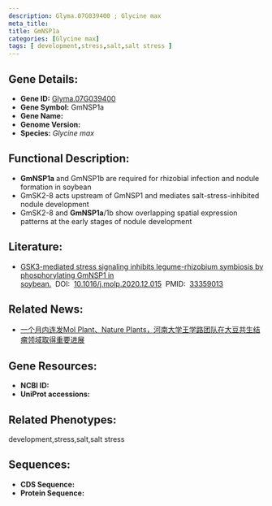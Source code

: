 ```yaml
---
description: Glyma.07G039400 ; Glycine max
meta_title:
title: GmNSP1a
categories: [Glycine max]
tags: [ development,stress,salt,salt stress ]
---
```


## Gene Details:
- **Gene ID:**	[Glyma.07G039400]()
- **Gene Symbol:** GmNSP1a
- **Gene Name:** 
- **Genome Version:** []()
- **Species:** *Glycine max*

## Functional Description:
   - **GmNSP1a** and GmNSP1b are required for rhizobial infection and nodule formation in soybean
   - GmSK2-8 acts upstream of GmNSP1 and mediates salt-stress-inhibited nodule development
   - GmSK2-8 and **GmNSP1a**/1b show overlapping spatial expression patterns at the early stages of nodule development

## Literature:
   - [GSK3-mediated stress signaling inhibits legume-rhizobium symbiosis by phosphorylating GmNSP1 in soybean.]( https://www.sciencedirect.com/science/article/pii/S1674205220304469?via%3Dihub#app3)&nbsp;&nbsp;DOI:&nbsp;&nbsp;[10.1016/j.molp.2020.12.015](https://www.sciencedirect.com/science/article/pii/S1674205220304469?via%3Dihub#app3)&nbsp;&nbsp;PMID:&nbsp;&nbsp;[33359013](https://pubmed.ncbi.nlm.nih.gov/33359013/)

## Related News:
   - [一个月内连发Mol Plant、Nature Plants，河南大学王学路团队在大豆共生结瘤领域取得重要进展](https://mp.weixin.qq.com/s?__biz=Mzg3MDEwNDEyMg==&mid=2247503673&idx=7&sn=2241983031ebadb649436f1ba9c58df7&chksm=ce90626cf9e7eb7a58896fa8989ce21474f74ac8de046b76d4067d789bab025e96afa108c6c8&scene=27#wechat_redirect)

## Gene Resources:
- **NCBI ID:** [](https://www.ncbi.nlm.nih.gov/gene/?term=)
- **UniProt accessions:** [](https://www.uniprot.org/uniprotkb//entry)

## Related Phenotypes:
development,stress,salt,salt stress

## Sequences:
- **CDS Sequence:**
- **Protein Sequence:**
